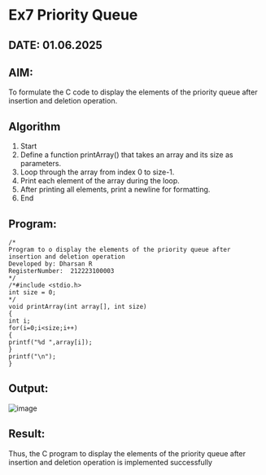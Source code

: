 # Ex7 Priority Queue
## DATE: 01.06.2025
## AIM:
To formulate the C code to display the elements of the priority queue after insertion and deletion operation.

## Algorithm 

1. Start
2. Define a function printArray() that takes an array and its size as parameters.
3. Loop through the array from index 0 to size-1.
4. Print each element of the array during the loop.
5. After printing all elements, print a newline for formatting.
6. End 

## Program:
```
/*
Program to o display the elements of the priority queue after insertion and deletion operation
Developed by: Dharsan R
RegisterNumber:  212223100003
*/
/*#include <stdio.h> 
int size = 0; 
*/ 
void printArray(int array[], int size) 
{ 
int i; 
for(i=0;i<size;i++) 
{ 
printf("%d ",array[i]); 
} 
printf("\n"); 
}
```

## Output:

![image](https://github.com/user-attachments/assets/1a621021-3ad2-4b83-8605-b10809ba62a2)


## Result:
Thus, the C program to display the elements of the priority queue after insertion and deletion operation is implemented successfully

